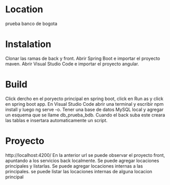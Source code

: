 # Location
prueba banco de bogota

# Instalation
Clonar las ramas de back y front.
Abrir Spring Boot e importar el proyecto maven.
Abrir Visual Studio Code e importar el proyecto angular.

# Build
Click dercho en el poryecto principal en spring boot, click en Run as y click en spring boot app.
En Visual Studio Code abrir una terminal y escribir npm install y luego ng serve -o.
Tener una base de datos MySQL local y agregar un esquema que se llame db_prueba_bdb.
Cuando el back suba este creara las tablas e insertara automaticamente un script.

# Proyecto
http://localhost:4200/
En la anterior url se puede observar el proyecto front, apuntando a los servicios back localmente.
Se puede agregar locaciones principales y listarlas.
Se puede agregar locaciones internas a las principales.
se puede listar las locaciones internas de alguna locacion principal


